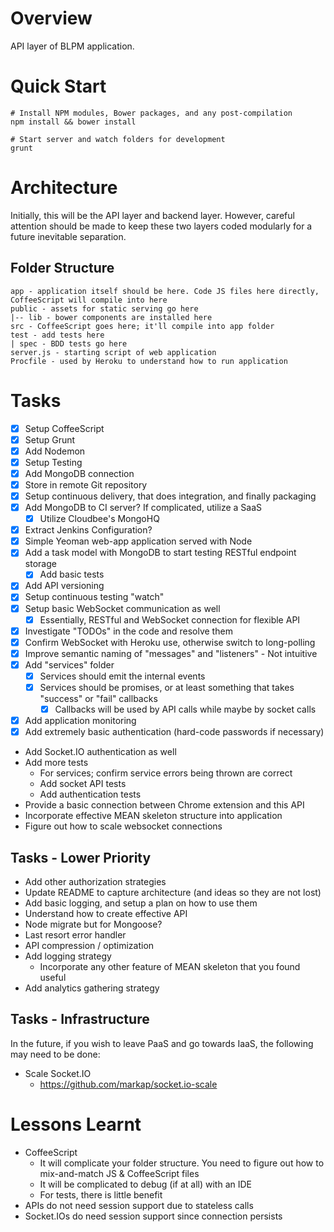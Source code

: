 # Overview
API layer of BLPM application.

# Quick Start

    # Install NPM modules, Bower packages, and any post-compilation
    npm install && bower install

    # Start server and watch folders for development
    grunt

# Architecture
Initially, this will be the API layer and backend layer. However, careful attention
should be made to keep these two layers coded modularly for a future inevitable separation.

## Folder Structure

    app - application itself should be here. Code JS files here directly, CoffeeScript will compile into here
    public - assets for static serving go here
    |-- lib - bower components are installed here
    src - CoffeeScript goes here; it'll compile into app folder
    test - add tests here
    | spec - BDD tests go here
    server.js - starting script of web application
    Procfile - used by Heroku to understand how to run application

# Tasks
* [X] Setup CoffeeScript
* [X] Setup Grunt
* [X] Add Nodemon
* [X] Setup Testing
* [X] Add MongoDB connection
* [X] Store in remote Git repository
* [X] Setup continuous delivery, that does integration, and finally packaging
* [X] Add MongoDB to CI server? If complicated, utilize a SaaS
    * [X] Utilize Cloudbee's MongoHQ
* [X] Extract Jenkins Configuration?
* [X] Simple Yeoman web-app application served with Node
* [X] Add a task model with MongoDB to start testing RESTful endpoint storage
    * [X] Add basic tests
* [X] Add API versioning
* [X] Setup continuous testing "watch"
* [X] Setup basic WebSocket communication as well
    * [X] Essentially, RESTful and WebSocket connection for flexible API
* [X] Investigate "TODOs" in the code and resolve them
* [X] Confirm WebSocket with Heroku use, otherwise switch to long-polling
* [X] Improve semantic naming of "messages" and "listeners" - Not intuitive
* [X] Add "services" folder
    * [X] Services should emit the internal events
    * [X] Services should be promises, or at least something that takes "success" or "fail" callbacks
        * [X] Callbacks will be used by API calls while maybe by socket calls
* [X] Add application monitoring
* [X] Add extremely basic authentication (hard-code passwords if necessary)
* Add Socket.IO authentication as well
* Add more tests
    * For services; confirm service errors being thrown are correct
    * Add socket API tests
    * Add authentication tests
* Provide a basic connection between Chrome extension and this API
* Incorporate effective MEAN skeleton structure into application
* Figure out how to scale websocket connections

## Tasks - Lower Priority
* Add other authorization strategies
* Update README to capture architecture (and ideas so they are not lost)
* Add basic logging, and setup a plan on how to use them
* Understand how to create effective API
* Node migrate but for Mongoose?
* Last resort error handler
* API compression / optimization
* Add logging strategy
    * Incorporate any other feature of MEAN skeleton that you found useful
* Add analytics gathering strategy

## Tasks - Infrastructure
In the future, if you wish to leave PaaS and go towards IaaS, the following may need to be done:

* Scale Socket.IO
    * https://github.com/markap/socket.io-scale

# Lessons Learnt
* CoffeeScript
    * It will complicate your folder structure. You need to figure out how to mix-and-match JS & CoffeeScript files
    * It will be complicated to debug (if at all) with an IDE
    * For tests, there is little benefit
* APIs do not need session support due to stateless calls
* Socket.IOs do need session support since connection persists